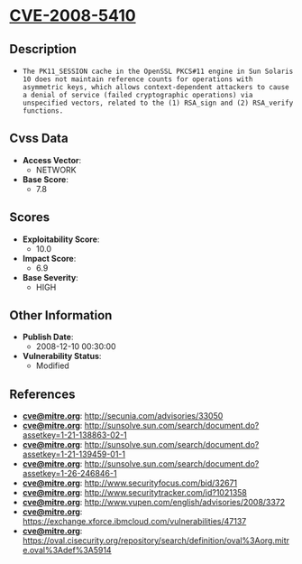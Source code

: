 
# [CVE-2008-5410](https://cve.mitre.org/cgi-bin/cvename.cgi?name=CVE-2008-5410)

## Description

- `The PK11_SESSION cache in the OpenSSL PKCS#11 engine in Sun Solaris 10 does not maintain reference counts for operations with asymmetric keys, which allows context-dependent attackers to cause a denial of service (failed cryptographic operations) via unspecified vectors, related to the (1) RSA_sign and (2) RSA_verify functions.`

## Cvss Data

- **Access Vector**:
  - NETWORK
- **Base Score**:
  - 7.8

## Scores

- **Exploitability Score**:
  - 10.0
- **Impact Score**:
  - 6.9
- **Base Severity**:
  - HIGH

## Other Information

- **Publish Date**:
  - 2008-12-10 00:30:00
- **Vulnerability Status**:
  - Modified

## References

- **cve@mitre.org**: http://secunia.com/advisories/33050
- **cve@mitre.org**: http://sunsolve.sun.com/search/document.do?assetkey=1-21-138863-02-1
- **cve@mitre.org**: http://sunsolve.sun.com/search/document.do?assetkey=1-21-139459-01-1
- **cve@mitre.org**: http://sunsolve.sun.com/search/document.do?assetkey=1-26-246846-1
- **cve@mitre.org**: http://www.securityfocus.com/bid/32671
- **cve@mitre.org**: http://www.securitytracker.com/id?1021358
- **cve@mitre.org**: http://www.vupen.com/english/advisories/2008/3372
- **cve@mitre.org**: https://exchange.xforce.ibmcloud.com/vulnerabilities/47137
- **cve@mitre.org**: https://oval.cisecurity.org/repository/search/definition/oval%3Aorg.mitre.oval%3Adef%3A5914
